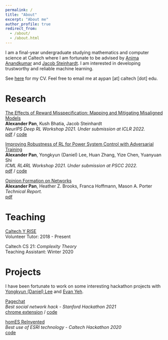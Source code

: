 ```yaml
---
permalink: /
title: "About"
excerpt: "About me"
author_profile: true
redirect_from: 
  - /about/
  - /about.html
---
```


I am a final-year undergraduate studying mathematics and computer science at Caltech where I am fortunate to be advised by [Anima Anandkumar](http://tensorlab.cms.caltech.edu/users/anima/) and [Jacob Steinhardt](https://jsteinhardt.stat.berkeley.edu/). I am interested in developing trustworthy and reliable machine learning. 

See [here](https://drive.google.com/file/d/17jkbEmK-c69u8qqnYDzJNbo917Qwn6gg/view?usp=sharing) for my CV. Feel free to email me at aypan [at] caltech [dot] edu.

Research
======
[The Effects of Reward Misspecification: Mapping and Mitigating Misaligned Models](https://openreview.net/forum?id=JYtwGwIL7ye)  
**Alexander Pan**, Kush Bhatia, Jacob Steinhardt  
*NeurIPS Deep RL Workshop 2021. Under submission at ICLR 2022.*    
[pdf](https://openreview.net/pdf?id=JYtwGwIL7ye) / [code](https://github.com/aypan17/value_learning)

[Improving Robustness of RL for Power System Control with Adversarial Training](https://arxiv.org/abs/2110.08956)  
**Alexander Pan**, Yongkyun (Daniel) Lee, Huan Zhang, Yize Chen, Yuanyuan Shi    
*ICML RL4RL Workshop 2021. Under submission at PSCC 2022.*    
[pdf](https://arxiv.org/abs/2110.08956) / [code](https://github.com/aypan17/robust_pn)

[Opinion Formation on Networks](https://aypan17.github.io/files/opinion2019.pdf)  
**Alexander Pan**, Heather Z. Brooks, Franca Hoffmann, Mason A. Porter  
*Technical Report.*    
[pdf](https://aypan17.github.io/files/opinion2019.pdf)  

Teaching
======
[Caltech Y RISE](https://www.caltechy.org/rise-tutor)  
Volunteer Tutor: 2018 - Present

Caltech CS 21: *Complexity Theory*  
Teaching Assistant: Winter 2020

Projects
======
I have been fortunate to work on some interesting hackathon projects with [Yongkyun (Daniel) Lee](https://noninertialframe.com/about) and [Evan Yeh](https://www.linkedin.com/in/evan-yeh/).

[Pagechat](https://devpost.com/software/pagechat)  
*Best social network hack - Stanford Hackathon 2021*  
[chrome extension](https://chrome.google.com/webstore/detail/pagenow/lplobiaakhgkjcldopgkbcibeilddbmc) / [code](https://github.com/yongkyunlee/pagechat-chrome)

[homES ReInvented](https://devpost.com/software/homes-reinvented)  
*Best use of ESRI technology - Caltech Hackathon 2020*  
[code](https://github.com/yongkyunlee/hacktech2020)
